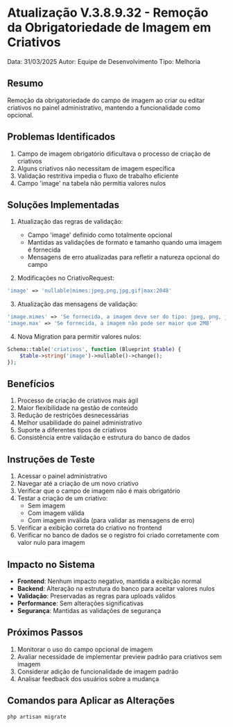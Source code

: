 # Atualização V.3.8.9.32 - Remoção da Obrigatoriedade de Imagem em Criativos
Data: 31/03/2025
Autor: Equipe de Desenvolvimento
Tipo: Melhoria

## Resumo
Remoção da obrigatoriedade do campo de imagem ao criar ou editar criativos no painel administrativo, mantendo a funcionalidade como opcional.

## Problemas Identificados
1. Campo de imagem obrigatório dificultava o processo de criação de criativos
2. Alguns criativos não necessitam de imagem específica
3. Validação restritiva impedia o fluxo de trabalho eficiente
4. Campo 'image' na tabela não permitia valores nulos

## Soluções Implementadas
1. Atualização das regras de validação:
   - Campo 'image' definido como totalmente opcional
   - Mantidas as validações de formato e tamanho quando uma imagem é fornecida
   - Mensagens de erro atualizadas para refletir a natureza opcional do campo

2. Modificações no CriativoRequest:
```php
'image' => 'nullable|mimes:jpeg,png,jpg,gif|max:2048'
```

3. Atualização das mensagens de validação:
```php
'image.mimes' => 'Se fornecida, a imagem deve ser do tipo: jpeg, png, jpg, gif',
'image.max' => 'Se fornecida, a imagem não pode ser maior que 2MB'
```

4. Nova Migration para permitir valores nulos:
```php
Schema::table('criativos', function (Blueprint $table) {
    $table->string('image')->nullable()->change();
});
```

## Benefícios
1. Processo de criação de criativos mais ágil
2. Maior flexibilidade na gestão de conteúdo
3. Redução de restrições desnecessárias
4. Melhor usabilidade do painel administrativo
5. Suporte a diferentes tipos de criativos
6. Consistência entre validação e estrutura do banco de dados

## Instruções de Teste
1. Acessar o painel administrativo
2. Navegar até a criação de um novo criativo
3. Verificar que o campo de imagem não é mais obrigatório
4. Testar a criação de um criativo:
   - Sem imagem
   - Com imagem válida
   - Com imagem inválida (para validar as mensagens de erro)
5. Verificar a exibição correta do criativo no frontend
6. Verificar no banco de dados se o registro foi criado corretamente com valor nulo para imagem

## Impacto no Sistema
- **Frontend**: Nenhum impacto negativo, mantida a exibição normal
- **Backend**: Alteração na estrutura do banco para aceitar valores nulos
- **Validação**: Preservadas as regras para uploads válidos
- **Performance**: Sem alterações significativas
- **Segurança**: Mantidas as validações de segurança

## Próximos Passos
1. Monitorar o uso do campo opcional de imagem
2. Avaliar necessidade de implementar preview padrão para criativos sem imagem
3. Considerar adição de funcionalidade de imagem padrão
4. Analisar feedback dos usuários sobre a mudança

## Comandos para Aplicar as Alterações
```bash
php artisan migrate
```
